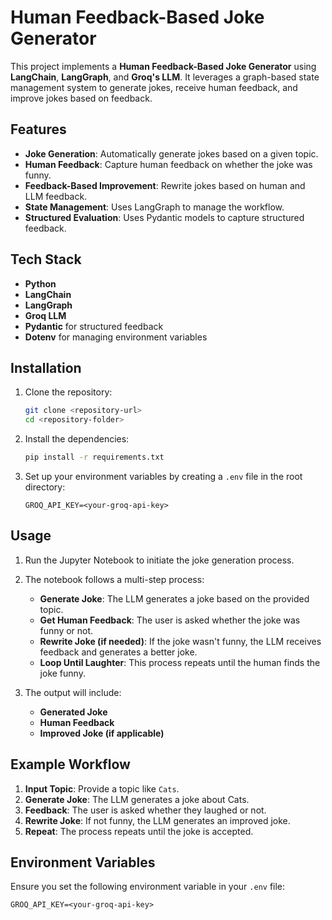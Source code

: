 # Human Feedback-Based Joke Generator

This project implements a **Human Feedback-Based Joke Generator** using **LangChain**, **LangGraph**, and **Groq's LLM**. It leverages a graph-based state management system to generate jokes, receive human feedback, and improve jokes based on feedback.

## Features

- **Joke Generation**: Automatically generate jokes based on a given topic.
- **Human Feedback**: Capture human feedback on whether the joke was funny.
- **Feedback-Based Improvement**: Rewrite jokes based on human and LLM feedback.
- **State Management**: Uses LangGraph to manage the workflow.
- **Structured Evaluation**: Uses Pydantic models to capture structured feedback.

## Tech Stack

- **Python**
- **LangChain**
- **LangGraph**
- **Groq LLM**
- **Pydantic** for structured feedback
- **Dotenv** for managing environment variables

## Installation

1. Clone the repository:

   ```bash
   git clone <repository-url>
   cd <repository-folder>
   ```

2. Install the dependencies:

   ```bash
   pip install -r requirements.txt
   ```

3. Set up your environment variables by creating a `.env` file in the root directory:

   ```plaintext
   GROQ_API_KEY=<your-groq-api-key>
   ```

## Usage

1. Run the Jupyter Notebook to initiate the joke generation process.

2. The notebook follows a multi-step process:

   - **Generate Joke**: The LLM generates a joke based on the provided topic.
   - **Get Human Feedback**: The user is asked whether the joke was funny or not.
   - **Rewrite Joke (if needed)**: If the joke wasn't funny, the LLM receives feedback and generates a better joke.
   - **Loop Until Laughter**: This process repeats until the human finds the joke funny.

3. The output will include:

   - **Generated Joke**
   - **Human Feedback**
   - **Improved Joke (if applicable)**

## Example Workflow

1. **Input Topic**: Provide a topic like `Cats`.
2. **Generate Joke**: The LLM generates a joke about Cats.
3. **Feedback**: The user is asked whether they laughed or not.
4. **Rewrite Joke**: If not funny, the LLM generates an improved joke.
5. **Repeat**: The process repeats until the joke is accepted.

## Environment Variables

Ensure you set the following environment variable in your `.env` file:

```plaintext
GROQ_API_KEY=<your-groq-api-key>
```

